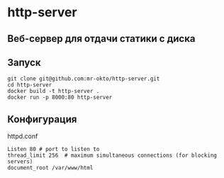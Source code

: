 # http-server

## Веб-сервер для отдачи статики с диска


## Запуск
```
git clone git@github.com:mr-okto/http-server.git
cd http-server
docker build -t http-server .
docker run -p 8000:80 http-server
```
## Конфигурация
httpd.conf
```
Listen 80 # port to listen to 
thread_limit 256  # maximum simultaneous connections (for blocking servers)
document_root /var/www/html
```
